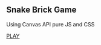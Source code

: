 ## Snake Brick Game
Using Canvas API pure JS and CSS

[PLAY](https://re5pawn.github.io/snake-brick-game/)
